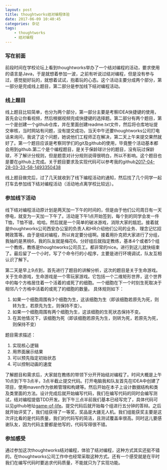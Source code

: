 ```yaml
---
layout: post
title: thoughtworks结对编程体验
date: 2017-06-09 10:40:45
categories: 杂记	
tags:
	- thoughtworks
	- 结对编程
---
```


### 写在前面

前段时间在学校论坛上看到thoughtworks举办了一个结对编程的活动，要求使用的语言是Java，于是就想着参加一波，之前有听说过结对编程，但是没有参与过，感觉挺好玩的，就想着试试，抱着玩的心态。这个活动主要分成两个部分，第一部分是完成线上题目，第二部分是参加线下结对编程活动。

### 线上题目
<!-- more -->
线上题目比较简单，也分为两个部分，第一部分主要是考察IDEA快捷键的使用，首先会让你看视频，然后根据视频完成快捷键的选择题。第二部分有两个题目，第一个是创建一个github仓库，并在里面创建readme.txt文件，然后将仓库地址提交审核，当时网站有问题，没有提交成功，当天中午还要thoughtworks公司打电话来询问，我说了这个问题，她说他们工程师正在解决，第二天上午来提交果然就好了。第一个题目应该是考察同学们的git及github的使用，毕竟整个活动基本都会用到github.第二个是个编程题目，是关于保龄球计分的题目，没有玩过保龄球，不了解计分规则，但是题意对计分规则说得很明白，所以不影响。这个题目也是要在github上完成。关于题目要求及实现代码可以参考我的github[2017-04-28-03-33-58-1493350438](https://github.com/cutoutsy/2017-04-28-03-33-58-1493350438)

线上题目做完后，过了几天就收到了线下编程活动的通知，然后找了几个同学一起打车去参加线下结对编程活动（活动地点离学校比较远）。

### 参加线下活动

线下结对编程活动原计划是两天加一下午的时间的，但是由于他们公司周日有一天停电，就变为一天加一下午了。活动是下午1点开始签到，每个到的同学会发一件T恤，T恤不错，哈哈。然后就是一个简单的破冰游戏，消除大家的尴尬。接着就是thoughtworks公司西安办公室的负责人和HR介绍他们公司的业务、理念记忆招聘政策等。由于是结对编程，所以肯定要分组啊。接着用扑克把大家进行了分组，我抽的是黑桃6，我的队友就是梅花6。分好组后就指定教练，基本4个或者5个组一个教练，教练是thoughtworks公司员工。都非常的nice。进行到这儿就快结束了。最后留了一个小时，写了个命令行的小程序，主要是进行环境调试，队友互相认识了解下。


第二天是早上9点到，首先进行了题目的讲解分析，这次的题目是关于生命游戏。关于生命游戏，生命游戏是一个零玩家游戏。它包括一个二维矩形世界，这个世界中的每个方格居住着一个活着的或死了的细胞。一个细胞在下一个时刻生死取决于相邻八个方格中活着的或死了的细胞的数量。
具体规则如下：
1. 如果一个细胞周围有3个细胞为生，这该细胞为生（即该细胞若原先为死，则转为生，若原先为生，则保持不变）。
2. 如果一个细胞周围有两个细胞为生，这该细胞的生死状态保持不变。
3. 在其他情况下，该细胞为死（即该细胞若原先为生，则转为死，若原先为死，则保持不变）

题目需求描述：
1. 实现核心逻辑
2. 用界面展示结果
3. 可以预先指定初始状态
4. 可以控制动画的速度

了解题目和需求后，大家就在教练的带领下分开开始结对编程了。时间大概是上午10点到下午3点半，3点半截止提交代码。打开电脑我和队友首先在IDEA中创建了项目，使用maven作为依赖管理和构建等。然后开始在本子上设计数据结构和类及类里面的方法。设计完成后就开始编写代码，我们在编写代码的同时会编写测试，结对编程提倡TDD开发。到下午三点半前我们基本已经写完了，具体代码可以见github地址[game-of-life](https://github.com/airt/game-of-life/tree/java)。提交代码后就开始每个组进行五分钟的答辩。之后就开始评奖了，我们组获得了一等奖，奖品是大疆无人机。我们组能获奖主要是这次评比看的是代码质量，我们的代码写的简洁，且测试覆盖率很高。同时这儿要感谢队友，因为代码主要都是他写的，代码写得很不错。

### 参加感受

通过参加这次thoughtworks结对编程，体验了结对编程，这种方式其实还挺不错的。在thoughtworks公司工作中也经常采取这种方式。还有一个感受就是在平时我们在编写代码时要追求代码质量，不能就只为了实现功能。
